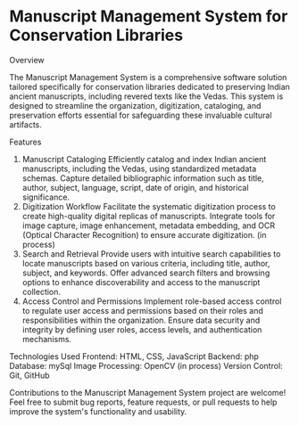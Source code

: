 # Manuscript Management System for Conservation Libraries

Overview

The Manuscript Management System is a comprehensive software solution tailored specifically for conservation libraries dedicated to preserving Indian ancient manuscripts, including revered texts like the Vedas. This system is designed to streamline the organization, digitization, cataloging, and preservation efforts essential for safeguarding these invaluable cultural artifacts.

Features

1. Manuscript Cataloging
Efficiently catalog and index Indian ancient manuscripts, including the Vedas, using standardized metadata schemas.
Capture detailed bibliographic information such as title, author, subject, language, script, date of origin, and historical significance.
2. Digitization Workflow
Facilitate the systematic digitization process to create high-quality digital replicas of manuscripts.
Integrate tools for image capture, image enhancement, metadata embedding, and OCR (Optical Character Recognition) to ensure accurate digitization. (in process)
3. Search and Retrieval
Provide users with intuitive search capabilities to locate manuscripts based on various criteria, including title, author, subject, and keywords.
Offer advanced search filters and browsing options to enhance discoverability and access to the manuscript collection.
4. Access Control and Permissions
Implement role-based access control to regulate user access and permissions based on their roles and responsibilities within the organization.
Ensure data security and integrity by defining user roles, access levels, and authentication mechanisms.

Technologies Used
Frontend: HTML, CSS, JavaScript
Backend: php
Database: mySql
Image Processing: OpenCV (in process)
Version Control: Git, GitHub

Contributions to the Manuscript Management System project are welcome! Feel free to submit bug reports, feature requests, or pull requests to help improve the system's functionality and usability.


